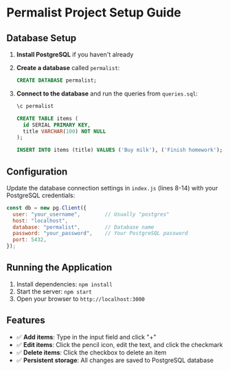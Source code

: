 # Permalist Project Setup Guide

## Database Setup

1. **Install PostgreSQL** if you haven't already
2. **Create a database** called `permalist`:
   ```sql
   CREATE DATABASE permalist;
   ```

3. **Connect to the database** and run the queries from `queries.sql`:
   ```sql
   \c permalist
   
   CREATE TABLE items (
     id SERIAL PRIMARY KEY,
     title VARCHAR(100) NOT NULL
   );
   
   INSERT INTO items (title) VALUES ('Buy milk'), ('Finish homework');
   ```

## Configuration

Update the database connection settings in `index.js` (lines 8-14) with your PostgreSQL credentials:

```javascript
const db = new pg.Client({
  user: "your_username",        // Usually "postgres"
  host: "localhost",
  database: "permalist",        // Database name
  password: "your_password",    // Your PostgreSQL password
  port: 5432,
});
```

## Running the Application

1. Install dependencies: `npm install`
2. Start the server: `npm start`
3. Open your browser to `http://localhost:3000`

## Features

- ✅ **Add items**: Type in the input field and click "+"
- ✅ **Edit items**: Click the pencil icon, edit the text, and click the checkmark
- ✅ **Delete items**: Click the checkbox to delete an item
- ✅ **Persistent storage**: All changes are saved to PostgreSQL database 